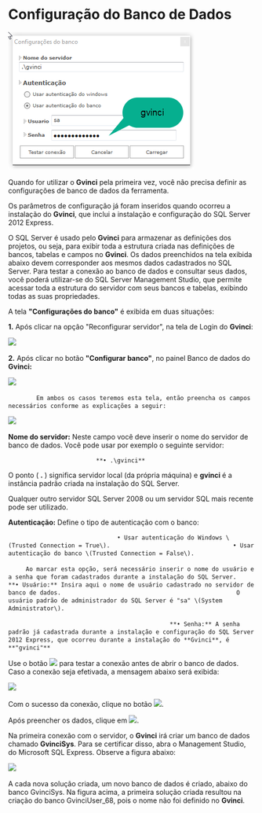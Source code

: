 # Configuração do Banco de Dados

![](../../../.gitbook/assets/image.png)

Quando for utilizar o **Gvinci** pela primeira vez, você não precisa definir as configurações de banco de dados da ferramenta.

Os parâmetros de configuração já foram inseridos quando ocorreu a instalação do **Gvinci**, que inclui a instalação e configuração do SQL Server 2012 Express.

O SQL Server é usado pelo **Gvinci** para armazenar as definições dos projetos, ou seja, para exibir toda a estrutura criada nas definições de bancos, tabelas e campos no **Gvinci**. Os dados preenchidos na tela exibida abaixo devem corresponder aos mesmos dados cadastrados no SQL Server. Para testar a conexão ao banco de dados e consultar seus dados, você poderá utilizar-se do SQL Server Management Studio, que permite acessar toda a estrutura do servidor com seus bancos e tabelas, exibindo todas as suas propriedades.

A tela **"Configurações do banco"** é exibida em duas situações:

**1.** Após clicar na opção "Reconfigurar servidor", na tela de Login do **Gvinci**:

![](https://ssitecnologia.atlassian.net/wiki/download/attachments/196694/LoginGvinci.png?version=1&modificationDate=1606828276008&cacheVersion=1&api=v2)

**2.** Após clicar no botão **"Configurar banco"**, no painel Banco de dados do **Gvinci:**

![](http://www.gvinci.com.br/manual/8_015.zoom80.png)

            Em ambos os casos teremos esta tela, então preencha os campos necessários conforme as explicações a seguir:

![](https://ssitecnologia.atlassian.net/wiki/download/thumbnails/196694/image2020-12-1_9-24-36.png?version=1&modificationDate=1606829077412&cacheVersion=1&api=v2&width=338&height=250)

**Nome do servidor:** Neste campo você deve inserir o nome do servidor de banco de dados. Você pode usar por exemplo o seguinte servidor:

                             **• .\gvinci**

O ponto \( **.** \) significa servidor local \(da própria máquina\) e **gvinci** é a instância padrão criada na instalação do SQL Server.

Qualquer outro servidor SQL Server 2008 ou um servidor SQL mais recente pode ser utilizado.

**Autenticação:** Define o tipo de autenticação com o banco:

                                   • Usar autenticação do Windows \(Trusted Connection = True\).                                   • Usar autenticação do banco \(Trusted Connection = False\).

         Ao marcar esta opção, será necessário inserir o nome do usuário e a senha que foram cadastrados durante a instalação do SQL Server.                                                  **• Usuário:** Insira aqui o nome de usuário cadastrado no servidor de banco de dados.                                                  O usuário padrão de administrador do SQL Server é "sa" \(System Administrator\).

                                                  **• Senha:** A senha padrão já cadastrada durante a instalação e configuração do SQL Server 2012 Express, que ocorreu durante a instalação do **Gvinci**, é **"gvinci"**

Use o botão ![](http://www.gvinci.com.br/manual/testarconexaobt411.png) para testar a conexão antes de abrir o banco de dados. Caso a conexão seja efetivada, a mensagem abaixo será exibida:

![](https://ssitecnologia.atlassian.net/wiki/download/attachments/196694/image2020-12-1_9-18-24.png?version=1&modificationDate=1606828706604&cacheVersion=1&api=v2)

Com o sucesso da conexão, clique no botão ![](http://www.gvinci.com.br/manual/okbutton4.png).

Após preencher os dados, clique em ![](http://www.gvinci.com.br/manual/carregarbtnovo.png).

Na primeira conexão com o servidor, o **Gvinci** irá criar um banco de dados chamado **GvinciSys**. Para se certificar disso, abra o Management Studio, do Microsoft SQL Express. Observe a figura abaixo:

![](http://www.gvinci.com.br/manual/bdsqlgv.png)

A cada nova solução criada, um novo banco de dados é criado, abaixo do banco GvinciSys. Na figura acima, a primeira solução criada resultou na criação do banco GvinciUser\_68, pois o nome não foi definido no **Gvinci**.

